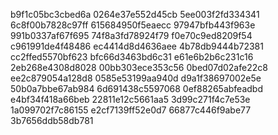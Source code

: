 b9f1c05bc3cbed6a
0264e37e552d45cb
5ee003f2fd334341
6c8f00b7828c97ff
615684950f5eaecc
97947bfb443f963e
991b0337af67f695
74f8a3fd78924f79
f0e70c9ed8209f54
c961991de4f48486
ec4414d8d4636aee
4b78db9444b72381
cc2ffed5570bf623
bfc66d3463bd6c31
e61e6b2b6c231c16
2eb268e4308d8028
00bb303ece353c56
0bed07d02afe22c8
ee2c879054a128d8
0585e53199aa940d
d9a1f38697002e5e
50b0a7bbe67ab984
6d691438c5597068
0ef88265abfeadbd
e4bf34f418a66beb
22811e12c5661aa5
3d99c271f4c7e53e
1a099702f7c86155
e2cf7139ff52e0d7
66877c446f9abe77
3b7656ddb58db781
